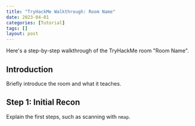```yaml
---
title: "TryHackMe Walkthrough: Room Name"
date: 2023-04-01
categories: [Tutorial]
tags: []
layout: post
---
```




Here's a step-by-step walkthrough of the TryHackMe room "Room Name".

## Introduction

Briefly introduce the room and what it teaches.

## Step 1: Initial Recon

Explain the first steps, such as scanning with `nmap`.
